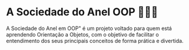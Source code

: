# A Sociedade do Anel OOP 🧙🏻‍♂️
A Sociedade do Anel em OOP" é um projeto voltado para quem está aprendendo Orientação a Objetos, com o objetivo de facilitar o entendimento dos seus principais conceitos de forma prática e divertida.
